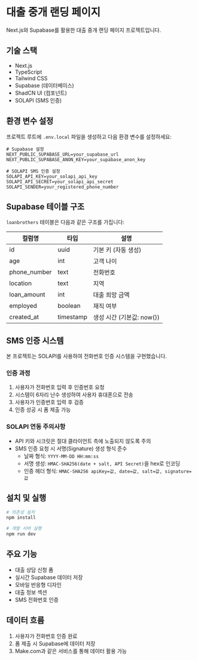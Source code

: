 # 대출 중개 랜딩 페이지

Next.js와 Supabase를 활용한 대출 중개 랜딩 페이지 프로젝트입니다.

## 기술 스택

- Next.js
- TypeScript
- Tailwind CSS
- Supabase (데이터베이스)
- ShadCN UI (컴포넌트)
- SOLAPI (SMS 인증)

## 환경 변수 설정

프로젝트 루트에 `.env.local` 파일을 생성하고 다음 환경 변수를 설정하세요:

```
# Supabase 설정
NEXT_PUBLIC_SUPABASE_URL=your_supabase_url
NEXT_PUBLIC_SUPABASE_ANON_KEY=your_supabase_anon_key

# SOLAPI SMS 인증 설정
SOLAPI_API_KEY=your_solapi_api_key
SOLAPI_API_SECRET=your_solapi_api_secret
SOLAPI_SENDER=your_registered_phone_number
```

## Supabase 테이블 구조

`loanbrothers` 테이블은 다음과 같은 구조를 가집니다:

| 컬럼명 | 타입 | 설명 |
|--------|------|------|
| id | uuid | 기본 키 (자동 생성) |
| age | int | 고객 나이 |
| phone_number | text | 전화번호 |
| location | text | 지역 |
| loan_amount | int | 대출 희망 금액 |
| employed | boolean | 재직 여부 |
| created_at | timestamp | 생성 시간 (기본값: now()) |

## SMS 인증 시스템

본 프로젝트는 SOLAPI를 사용하여 전화번호 인증 시스템을 구현했습니다.

### 인증 과정
1. 사용자가 전화번호 입력 후 인증번호 요청
2. 시스템이 6자리 난수 생성하여 사용자 휴대폰으로 전송
3. 사용자가 인증번호 입력 후 검증
4. 인증 성공 시 폼 제출 가능

### SOLAPI 연동 주의사항
- API 키와 시크릿은 절대 클라이언트 측에 노출되지 않도록 주의
- SMS 인증 요청 시 서명(Signature) 생성 형식 준수
  - 날짜 형식: `YYYY-MM-DD HH:mm:ss`
  - 서명 생성: `HMAC-SHA256(date + salt, API Secret)`을 hex로 인코딩
  - 인증 헤더 형식: `HMAC-SHA256 apiKey=값, date=값, salt=값, signature=값`

## 설치 및 실행

```bash
# 의존성 설치
npm install

# 개발 서버 실행
npm run dev
```

## 주요 기능

- 대출 상담 신청 폼
- 실시간 Supabase 데이터 저장
- 모바일 반응형 디자인
- 대출 정보 섹션
- SMS 전화번호 인증

## 데이터 흐름

1. 사용자가 전화번호 인증 완료
2. 폼 제출 시 Supabase에 데이터 저장
3. Make.com과 같은 서비스를 통해 데이터 활용 가능 